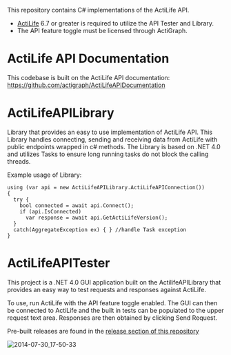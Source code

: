 This repository contains C# implementations of the ActiLife API.

* [ActiLife](http://actigraphcorp.com/actilife) 6.7 or greater is required to utilize the API Tester and Library.
* The API feature toggle must be licensed through ActiGraph.

ActiLife API Documentation
==========================
This codebase is built on the ActiLife API documentation: https://github.com/actigraph/ActiLifeAPIDocumentation

ActiLifeAPILibrary
==================
Library that provides an easy to use implementation of ActiLife API.  This Library handles connecting, sending and receiving data from ActiLife with public endpoints wrapped in c# methods.  The Library is based on .NET 4.0 and utilizes Tasks to ensure long running tasks do not block the calling threads.

Example usage of Library:

```
using (var api = new ActiLifeAPILibrary.ActiLifeAPIConnection())
{
  try {
    bool connected = await api.Connect();
    if (api.IsConnected)
      var response = await api.GetActiLifeVersion();
  }
  catch(AggregateException ex) { } //handle Task exception
}
```

ActiLifeAPITester
=================
This project is a .NET 4.0 GUI application built on the ActilifeAPILibrary that provides an easy way to test requests and responses against ActiLife. 

To use, run ActiLife with the API feature toggle enabled. The GUI can then be connected to ActiLife and the built in tests can be populated to the upper request text area. Responses are then obtained by clicking Send Request.

Pre-built releases are found in the [release section of this repository](https://github.com/actigraph/ActiLifeAPIDemoCSharp/releases)

![2014-07-30_17-50-33](https://cloud.githubusercontent.com/assets/92913/3757691/1e56f114-183c-11e4-852f-f11bf0b1071b.png)
